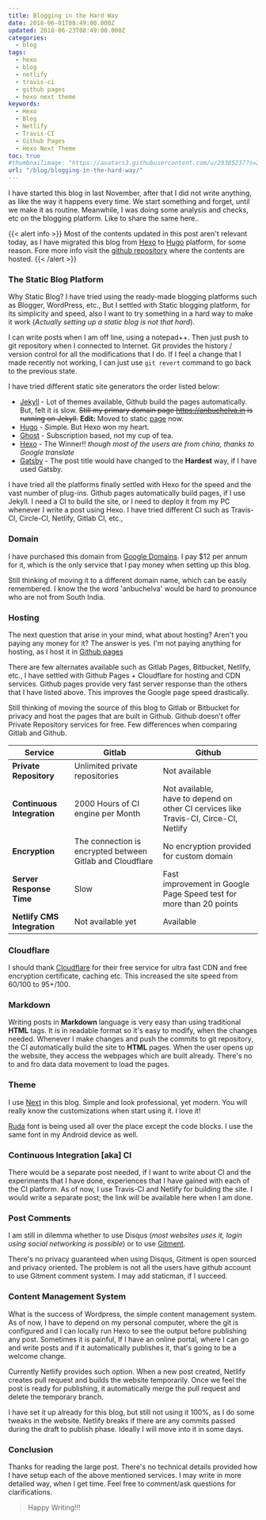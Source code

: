 ```yaml
---
title: Blogging in the Hard Way
date: 2018-06-01T08:49:00.000Z
updated: 2018-06-23T08:49:00.000Z
categories:
  - blog
tags:
  - hexo
  - blog
  - netlify
  - travis-ci
  - github pages
  - hexo next theme
keywords:
  - Hexo
  - Blog
  - Netlify
  - Travis-CI
  - Github Pages
  - Hexo Next Theme
toc: true
#thumbnailimage: "https://avatars3.githubusercontent.com/u/29385237?s=280&v=4"
url: "/blog/blogging-in-the-hard-way/"
---
```

I have started this blog in last November, after that I did not write anything, as like the way it happens every time.  We start something and forget, until we make it as routine.  Meanwhile, I was doing some analysis and checks, etc on the blogging platform.  Like to share the same here..
<!--more-->
{{< alert info >}}
Most of the contents updated in this post aren't relevant today, as I have migrated this blog from [Hexo](https://hexo.io) to [Hugo](https://gohugo.io/) platform, for some reason.  Fore more info visit the [github repository](https://github.com/anbuchelva/blog) where the contents are hosted.
{{< /alert >}}
### The Static Blog Platform
Why Static Blog?  I have tried using the ready-made blogging platforms such as Blogger, WordPress, etc., But I settled with Static blogging platform, for its simplicity and speed, also I want to try something in a hard way to make it work (_Actually setting up a static blog is not that hard_).  

I can write posts when I am off line, using a notepad++. Then just push to git repository when I connected to Internet.  Git provides the history / version control for all the modifications that I do.  If I feel a change that I made recently not working, I can just use `git revert` command to go back to the previous state.

I have tried different static site generators the order listed below:

* [Jekyll](https://jekyllrb.com/) - Lot of themes available, Github build the pages automatically.  But, felt it is slow. ~~Still my primary domain page https://anbuchelva.in is running on Jekyll.~~  **Edit:** Moved to static [page](https://anbuchelva.in) now.
* [Hugo](https://gohugo.io/) - Simple. But Hexo won my heart.
* [Ghost](https://ghost.org/) - Subscription based, not my cup of tea.
* [Hexo](https://hexo.io/) - The Winner!! _though most of the users are from china, thanks to Google translate_
* [Gatsby](https://gatsbyjs.org/) - The post title would have changed to the **Hardest** way, if I have used Gatsby.

I have tried all the platforms finally settled with Hexo for the speed and the vast number of plug-ins. Github pages automatically build pages, if I use Jekyll.  I need a CI to build the site, or I need to deploy it from my PC whenever I write a post using Hexo. I have tried different CI such as Travis-CI, Circle-CI, Netlify, Gitlab CI, etc.,

### Domain
I have purchased this domain from [Google Domains](https://domains.google.com/). I pay $12 per annum for it, which is the only service that I pay money when setting up this blog.

Still thinking of moving it to a different domain name, which can be easily remembered.  I know the the word 'anbuchelva' would be hard to pronounce who are not from South India.

### Hosting
The next question that arise in your mind, what about hosting? Aren't you paying any money for it?
The answer is yes.  I'm not paying anything for hosting, as I host it in [Github pages](https://pages.github.com/)

There are few alternates available such as Gitlab Pages, Bitbucket, Netlify, etc.,  I have settled with Github Pages + Cloudflare for hosting and CDN services.  Github pages provide very fast server response than the others that I have listed above.  This improves the Google page speed drastically.

Still thinking of moving the source of this blog to Gitlab or Bitbucket for privacy and host the pages that are built in Github.  Github doesn't offer Private Repository services for free.  Few differences when comparing Gitlab and Github.

|Service| Gitlab| Github|
|---|---|---|
|**Private Repository**| Unlimited private repositories | Not available |
|**Continuous Integration**|2000 Hours of CI engine per Month| Not available, <br> have to depend on other CI cervices like Travis-CI, Circe-CI, Netlify|
|**Encryption**|The connection is encrypted between Gitlab and Cloudflare | No encryption provided for custom domain |
|**Server Response Time**|Slow|Fast <br> improvement in Google Page Speed test for more than 20 points|
|**Netlify CMS Integration**| Not available yet | Available|

### Cloudflare
I should thank [Cloudflare](https://cloudflare.com) for their free service for ultra fast CDN and free encryption certificate, caching etc.  This increased the site speed from 60/100 to 95+/100.

### Markdown
Writing posts in **Markdown** language is very easy than using traditional **HTML** tags.  It is in readable format so it's easy to modify, when the changes needed. Whenever I make changes and push the commits to git repository, the CI automatically build the site to **HTML** pages.  When the user opens up the website, they access the webpages which are built already.  There's no to and fro data data movement to load the pages.

### Theme
I use [Next](https://github.com/theme-next) in this blog.  Simple and look professional, yet modern. You will really know the customizations when start using it.  I love it!

[Ruda](https://fonts.google.com/specimen/Ruda) font is being used all over the place except the code blocks.  I use the same font in my Android device as well.

### Continuous Integration [aka] CI
There would be a separate post needed, if I want to write about CI and the experiments that I have done, experiences that I have gained with each of the CI platform.  As of now, I use Travis-CI and Netlify for building the site.  I would write a separate post; the link will be available here when I am done.  

### Post Comments
I am still in dilemma whether to use Disqus (_most websites uses it, login using social networking is possible_) or to use [Gitment](https://github.com/imsun/gitment).

There's no privacy guaranteed when using Disqus, Gitment is open sourced and privacy oriented.  The problem is not all the users have github account to use Gitment comment system.  I may add staticman, if I succeed.

### Content Management System
What is the success of Wordpress, the simple content management system.  As of now, I have to depend on my personal computer, where the git is configured and I can locally run Hexo to see the output before publishing any post.  Sometimes it is painful, If I have an online portal, where I can go and write posts and if it automatically publishes it, that's going to be a welcome change.

Currently Netlify provides such option. When a new post created, Netlify creates pull request and builds the website temporarily.  Once we feel the post is ready for publishing, it automatically merge the pull request and delete the temporary branch.

I have set it up already for this blog, but still not using it 100%, as I do some tweaks in the website.  Netlify breaks if there are any commits passed during the draft to publish phase.  Ideally I will move into it in some days.

### Conclusion
 Thanks for reading the large post.  There's no technical details provided how I have setup each of the above mentioned services.  I may write in more detailed way, when I get time. Feel free to comment/ask questions for clarifications.
 
 > Happy Writing!!!
